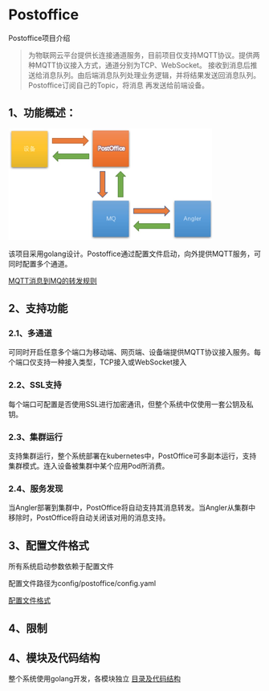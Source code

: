 # Postoffice
Postoffice项目介绍

>为物联网云平台提供长连接通道服务，目前项目仅支持MQTT协议。提供两种MQTT协议接入方式，通道分别为TCP、WebSocket。
接收到消息后推送给消息队列。由后端消息队列处理业务逻辑，并将结果发送回消息队列。Postoffice订阅自己的Topic，将消息
再发送给前端设备。


## 1、功能概述：
<img src="https://github.com/IvoryRaptor/InvoryRaptor/blob/master/resource/postoffice.jpg" alt="postoffice" title="postoffice" width="406" height="222" />

该项目采用golang设计。Postoffice通过配置文件启动，向外提供MQTT服务，可同时配置多个通道。

[MQTT消息到MQ的转发规则](https://github.com/IvoryRaptor/InvoryRaptor/blob/master/mq/TOPIC.md)

## 2、支持功能
### 2.1、多通道
可同时开启任意多个端口为移动端、网页端、设备端提供MQTT协议接入服务。每个端口仅支持一种接入类型，TCP接入或WebSocket接入

### 2.2、SSL支持
每个端口可配置是否使用SSL进行加密通讯，但整个系统中仅使用一套公钥及私钥。

### 2.3、集群运行
支持集群运行，整个系统部署在kubernetes中，PostOffice可多副本运行，支持集群模式。连入设备被集群中某个应用Pod所消费。

### 2.4、服务发现
当Angler部署到集群中，PostOffice将自动支持其消息转发。当Angler从集群中移除时，PostOffice将自动关闭该对用的消息支持。

## 3、配置文件格式
所有系统启动参数依赖于配置文件

配置文件路径为config/postoffice/config.yaml

[配置文件格式](https://github.com/IvoryRaptor/postoffice/tree/master/docs/CONFIG.md)

## 4、限制


## 4、模块及代码结构
整个系统使用golang开发，各模块独立
[目录及代码结构](https://github.com/IvoryRaptor/postoffice/tree/master/docs/DIR.md)

